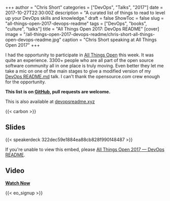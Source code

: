 +++
author = "Chris Short"
categories = ["DevOps", "Talks", "2017"]
date = 2017-10-27T22:30:00Z
description = "A curated list of things to read to level up your DevOps skills and knowledge."
draft = false
ShowToc = false
slug = "all-things-open-2017-devops-readme"
tags = ["DevOps", "books", "culture", "talks"]
title = "All Things Open 2017: DevOps README"
[cover]
image = "/all-things-open-2017-devops-readme/chris-short-all-things-open-devops-readme.jpg"
caption = "Chris Short speaking at All Things Open 2017"
+++

I had the opportunity to participate in [All Things Open](https://allthingsopen.org/) this week. It was quite an experience. 3300+ people who are all part of the open source software community all in one place is truly moving. Even better they let me take a mic on one of the main stages to give a modified version of my [DevOps README.md](/devops-readme.md/) talk. I can't thank the opensource.com crew enough for the opportunity.

**This list is on [GitHub](https://github.com/chris-short/devopsreadme.xyz), pull requests are welcome.**

This is also available at [devopsreadme.xyz](https://devopsreadme.xyz/)

{{< carbon >}}

## Slides

{{< speakerdeck 322dec59e1884ea88cb828f990f48487 >}}

If you're unable to view this embed, please [All Things Open 2017 — DevOps README](https://c.chrisshort.net/file/chrisshort/pdf/DevOps_README.md_ATO2017.pdf).

## Video

[**Watch Now**](/video/devops_readme_md-ato-2017/)

{{< eo_signup >}}

